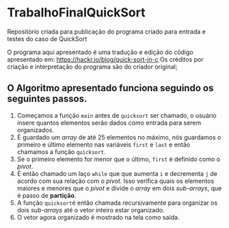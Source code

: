 # TrabalhoFinalQuickSort
Repositório criada para publicação do programa criado para entrada e testes do caso de QuickSort

O programa aqui apresentado é uma tradução e edição do código apresentado em: https://hackr.io/blog/quick-sort-in-c
Os créditos por criação e interpretação do programa são do criador original;

## O Algoritmo apresentado funciona seguindo os seguintes passos. 

1.  Começamos a função `main` antes de `quicksort` ser chamado, o usuário insere quantos elementos serão dados como entrada para serem organizados.
2.  É guardado um _array_ de até 25 elementos no máximo, nós guardamos o primeiro e último elemento nas variáveis `first` e `last` e então chamamos a função `quicksort`.
3.  Se o primeiro elemento for menor que o último, `first` é definido como o _pivot_.
4.  É então chamado um laço `while` que que aumenta `i` e decrementa `j` de acordo com sua relação com o _pivot_. Isso verifica quais os elementos maiores e menores que o _pivot_ e divide o _array_ em dois _sub-arrays_, que é passo de **partição**.
5.  A função `quicksort`é então chamada recursivamente para organizar os dois _sub-arrays_ até o vetor inteiro estar organizado.
6.  O vetor agora organizado é mostrado na tela como saída.
